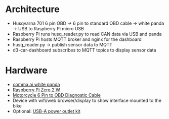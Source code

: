 # Architecture
- Husqvarna 701 6 pin OBD -> 6 pin to standard OBD cable -> white panda -> USB to Raspberry Pi micro USB
- Raspberry Pi runs husq_reader.py to read CAN data via USB and panda
- Raspberry Pi hosts MQTT broker and nginx for the dashboard
- husq_reader.py -> publish sensor data to MQTT
- d3-car-dashboard subscribes to MQTT topics to display sensor data

# Hardware
- [comma ai white panda](https://comma.ai/shop/products/panda)
- [Raspberry Pi Zero 2 W](https://www.raspberrypi.com/products/raspberry-pi-zero-2-w/)
- [Motorcycle 6 Pin to OBD Diagnostic Cable](https://www.amazon.com/dp/B083JTR84L?psc=1&ref=ppx_yo2ov_dt_b_product_details)
- Device with wifi/web browser/display to show interface mounted to the bike
- Optional: [USB-A power outlet kit](https://www.husqvarna-motorcycles.com/en-hr/technical-accessories/lenker-instrumente-elektrik-1001563559/instrumente-elektrik-1001563596/usb-power-outlet-kit-1001463809.prod.html)
